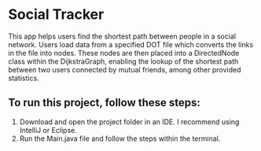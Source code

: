 # Social Tracker
This app helps users find the shortest path between people in a social network. Users load data from a specified DOT file which converts the links in the file into nodes. These nodes are then placed into a DirectedNode class within the DijkstraGraph, enabling the lookup of the shortest path between two users connected by mutual friends, among other provided statistics.

## To run this project, follow these steps:
1. Download and open the project folder in an IDE. I recommend using IntelliJ or Eclipse.
2. Run the Main.java file and follow the steps within the terminal.
